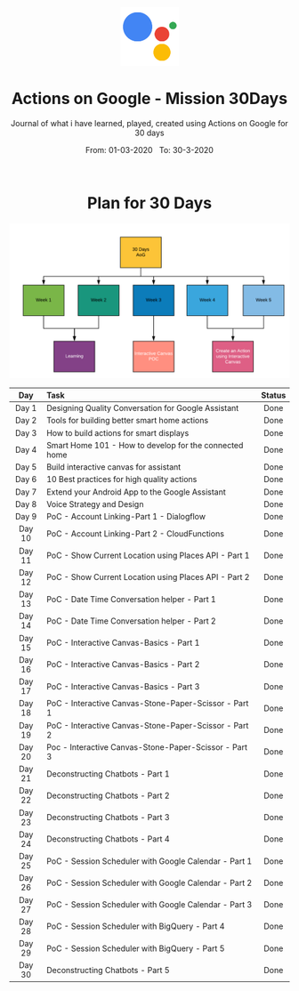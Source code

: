 <div align="center">
  <img src="./assets/aog.png" alt="aog" height="105">
</div>

<div align="center">
  <h1>Actions on Google - Mission 30Days</h1>
  <p>Journal of what i have learned, played, created using Actions on Google for 30 days</p>
  <p>From: 01-03-2020 &nbsp;  To: 30-3-2020</p>
  <br>
</div>

<div align="center">
  <h1>Plan for 30 Days</h1> 
  <img src="./assets/plan.png" alt="plan">
</div>


| Day  | Task | Status |
| :-------------: | :------------- | :----------: |
| Day 1  | Designing Quality Conversation for Google Assistant  | Done |
| Day 2  | Tools for building better smart home actions  | Done |
| Day 3  | How to build actions for smart displays  | Done  |
| Day 4  | Smart Home 101 - How to develop for the connected home | Done |
| Day 5  | Build interactive canvas for assistant | Done  |
| Day 6  | 10 Best practices for high quality actions | Done |
| Day 7  | Extend your Android App to the Google Assistant  | Done |
| Day 8  | Voice Strategy and Design | Done  |
| Day 9  | PoC - Account Linking-Part 1 - Dialogflow | Done  |
| Day 10 | PoC - Account Linking-Part 2 - CloudFunctions | Done |
| Day 11 | PoC - Show Current Location using Places API - Part 1 | Done  |
| Day 12 | PoC - Show Current Location using Places API - Part 2 | Done |
| Day 13 | PoC - Date Time Conversation helper - Part 1  | Done |
| Day 14 | PoC - Date Time Conversation helper - Part 2 | Done |
| Day 15 | PoC - Interactive Canvas-Basics - Part 1 | Done |
| Day 16 | PoC - Interactive Canvas-Basics - Part 2 | Done  |
| Day 17 | PoC - Interactive Canvas-Basics - Part 3  | Done  |
| Day 18 | PoC - Interactive Canvas-Stone-Paper-Scissor - Part 1 | Done |
| Day 19 | PoC - Interactive Canvas-Stone-Paper-Scissor - Part 2 | Done |
| Day 20 | Poc - Interactive Canvas-Stone-Paper-Scissor - Part 3 | Done |
| Day 21 | Deconstructing Chatbots - Part 1  | Done  |
| Day 22 | Deconstructing Chatbots - Part 2  | Done  |
| Day 23 | Deconstructing Chatbots - Part 3  | Done  |
| Day 24 | Deconstructing Chatbots - Part 4  | Done  |
| Day 25 | PoC - Session Scheduler with Google Calendar - Part 1 | Done  |
| Day 26 | PoC - Session Scheduler with Google Calendar - Part 2  | Done  |
| Day 27 | PoC - Session Scheduler with Google Calendar - Part 3  | Done  |
| Day 28 | PoC - Session Scheduler with BigQuery - Part 4  | Done  |
| Day 29 | PoC - Session Scheduler with BigQuery - Part 5 | Done |
| Day 30 | Deconstructing Chatbots - Part 5  | Done |